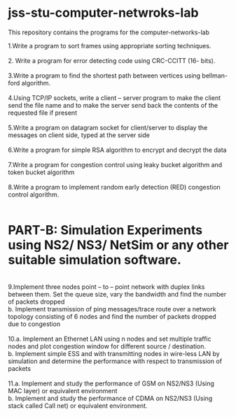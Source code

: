 # jss-stu-computer-netwroks-lab
This repository contains the programs for the computer-networks-lab


1.Write a program to sort frames using appropriate sorting techniques.<br><br>
2. Write a program for error detecting code using CRC-CCITT (16- bits).<br><br>
3.Write a program to find the shortest path between vertices using 
bellman-ford algorithm.<br><br>
4.Using TCP/IP sockets, write a client – server program to make the 
client send the file name and to make the server send back the contents 
of the requested file if present<br><br>
5.Write a program on datagram socket for client/server to display the 
messages on client side, typed at the server side<br><br>
6.Write a program for simple RSA algorithm to encrypt and decrypt the 
data<br><br>
7.Write a program for congestion control using leaky bucket algorithm 
and token bucket algorithm<br><br>
8.Write a program to implement random early detection (RED) 
congestion control algorithm.<br><br>

# PART-B: Simulation Experiments using NS2/ NS3/ NetSim or any other suitable simulation software.
<br>
9.Implement three nodes point – to – point network with duplex 
links between them. Set the queue size, vary the bandwidth and find 
the number of packets dropped<br>
b. Implement transmission of ping messages/trace route over a 
network topology consisting of 6 nodes and find the number of packets 
dropped due to congestion
<br><br>
10.a. Implement an Ethernet LAN using n nodes and set multiple traffic 
nodes and plot congestion window for different source / destination.<br>
b. Implement simple ESS and with transmitting nodes in wire-less 
LAN by simulation and determine the performance with respect to 
transmission of packets
<br><br>
11.a. Implement and study the performance of GSM on NS2/NS3 
(Using MAC layer) or equivalent environment<br>
b. Implement and study the performance of CDMA on NS2/NS3 
(Using stack called Call net) or equivalent environment.
